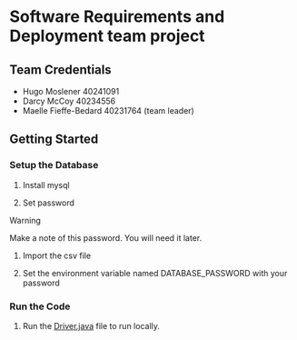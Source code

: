 # Software Requirements and Deployment team project

## Team Credentials

- Hugo Moslener 40241091
- Darcy McCoy 40234556
- Maelle Fieffe-Bedard 40231764 (team leader)

## Getting Started

### Setup the Database

1. Install mysql

1. Set password

  > [!WARNING]  
  > Make a note of this password. You will need it later.

1. Import the csv file

1. Set the environment variable named DATABASE_PASSWORD with your password

### Run the Code

1. Run the [Driver.java](src/main/driver/Driver.java) file to run locally.
